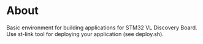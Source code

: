 # About

Basic environment for building applications for STM32 VL Discovery Board.
Use st-link tool for deploying your application (see deploy.sh).